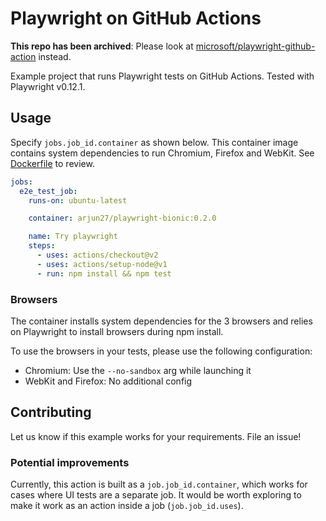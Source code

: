 # Playwright on GitHub Actions

**This repo has been archived**: Please look at [microsoft/playwright-github-action](https://github.com/microsoft/playwright-github-action) instead.

Example project that runs Playwright tests on GitHub Actions. Tested with Playwright v0.12.1.

## Usage

Specify `jobs.job_id.container` as shown below. This container image contains system dependencies to run Chromium, Firefox and WebKit. See [Dockerfile](Dockerfile) to review.

```yml
jobs:
  e2e_test_job:
    runs-on: ubuntu-latest

    container: arjun27/playwright-bionic:0.2.0

    name: Try playwright
    steps:
      - uses: actions/checkout@v2
      - uses: actions/setup-node@v1
      - run: npm install && npm test
```

### Browsers

The container installs system dependencies for the 3 browsers and relies on Playwright to install browsers during npm install.

To use the browsers in your tests, please use the following configuration:

- Chromium: Use the `--no-sandbox` arg while launching it
- WebKit and Firefox: No additional config

## Contributing

Let us know if this example works for your requirements. File an issue!

### Potential improvements

Currently, this action is built as a `job.job_id.container`, which works for cases where UI tests are a separate job. It would be worth exploring to make it work as an action inside a job (`job.job_id.uses`).
